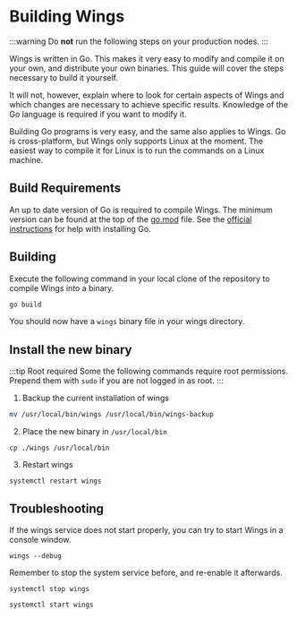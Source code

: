 # Building Wings

:::warning
Do **not** run the following steps on your production nodes.
:::

Wings is written in Go. This makes it very easy to modify and compile it on your own, and distribute your own binaries.
This guide will cover the steps necessary to build it yourself.

It will not, however, explain where to look for certain aspects of Wings and which changes are necessary to achieve specific results. Knowledge of the Go language is required if you want to modify it.

Building Go programs is very easy, and the same also applies to Wings. Go is cross-platform, but Wings only supports Linux at the moment. The easiest way to compile it for Linux is to run the commands on a Linux machine.

## Build Requirements

An up to date version of Go is required to compile Wings. The minimum version can be found at the top of the [go.mod](https://github.com/pterodactyl-taiwan/wings/blob/develop/go.mod) file. See the [official instructions](https://golang.org/doc/install) for help with installing Go.

## Building

Execute the following command in your local clone of the repository to compile Wings into a binary.

```bash
go build
```

You should now have a `wings` binary file in your wings directory.

## Install the new binary

:::tip Root required
Some the following commands require root permissions. Prepend them with `sudo` if you are not logged in as root.
:::

1. Backup the current installation of wings

```bash
mv /usr/local/bin/wings /usr/local/bin/wings-backup
```

2. Place the new binary in `/usr/local/bin`

```
cp ./wings /usr/local/bin
```

3. Restart wings 

```
systemctl restart wings
```

## Troubleshooting

If the wings service does not start properly, you can try to start Wings in a console window.

```
wings --debug
```

Remember to stop the system service before, and re-enable it afterwards.

```
systemctl stop wings

systemctl start wings
```
